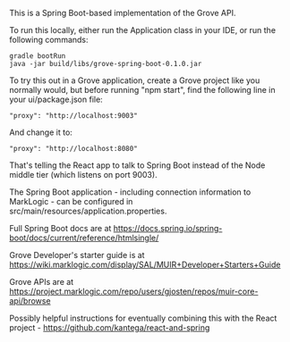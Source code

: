 This is a Spring Boot-based implementation of the Grove API. 

To run this locally, either run the Application class in your IDE, or run the following commands:

    gradle bootRun
    java -jar build/libs/grove-spring-boot-0.1.0.jar

To try this out in a Grove application, create a Grove project like you normally would, but before running "npm start", 
find the following line in your ui/package.json file:

    "proxy": "http://localhost:9003"

And change it to:

    "proxy": "http://localhost:8080"

That's telling the React app to talk to Spring Boot instead of the Node middle tier (which listens on port 9003).

The Spring Boot application - including connection information to MarkLogic - can be configured in 
src/main/resources/application.properties. 

Full Spring Boot docs are at https://docs.spring.io/spring-boot/docs/current/reference/htmlsingle/ 

Grove Developer's starter guide is at https://wiki.marklogic.com/display/SAL/MUIR+Developer+Starters+Guide 

Grove APIs are at https://project.marklogic.com/repo/users/gjosten/repos/muir-core-api/browse

Possibly helpful instructions for eventually combining this with the React project - https://github.com/kantega/react-and-spring 
 